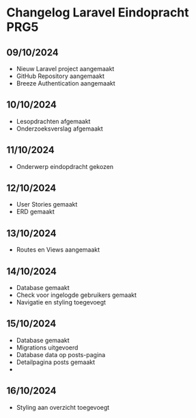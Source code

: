 # Changelog Laravel Eindopracht PRG5

## 09/10/2024
* Nieuw Laravel project aangemaakt
* GitHub Repository aangemaakt
* Breeze Authentication aangemaakt

## 10/10/2024
* Lesopdrachten afgemaakt
* Onderzoeksverslag afgemaakt

## 11/10/2024
* Onderwerp eindopdracht gekozen

## 12/10/2024
* User Stories gemaakt
* ERD gemaakt

## 13/10/2024
* Routes en Views aangemaakt

## 14/10/2024
* Database gemaakt
* Check voor ingelogde gebruikers gemaakt
* Navigatie en styling toegevoegt

## 15/10/2024
* Database gemaakt
* Migrations uitgevoerd
* Database data op posts-pagina
* Detailpagina posts gemaakt
* 
## 16/10/2024
* Styling aan overzicht toegevoegt


